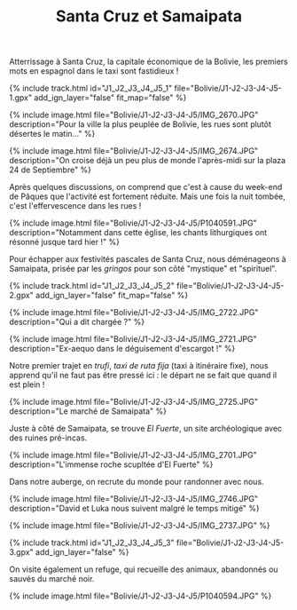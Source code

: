 ﻿---
title: "Santa Cruz et Samaipata"
permalink: /Bolivie/J1-J2-J3-J4-J5/
sidebar:
  nav: "bolivie"
enable_tracks: true
---

Atterrissage à Santa Cruz, la capitale économique de la Bolivie, les premiers mots en espagnol dans le taxi sont fastidieux !

{% include track.html id="J1_J2_J3_J4_J5_1" file="Bolivie/J1-J2-J3-J4-J5-1.gpx" add_ign_layer="false" fit_map="false" %}

{% include image.html file="Bolivie/J1-J2-J3-J4-J5/IMG_2670.JPG" description="Pour la ville la plus peuplée de Bolivie, les rues sont plutôt désertes le matin..." %}

{% include image.html file="Bolivie/J1-J2-J3-J4-J5/IMG_2674.JPG" description="On croise déjà un peu plus de monde l'après-midi sur la plaza 24 de Septiembre" %}

Après quelques discussions, on comprend que c'est à cause du week-end de Pâques que l'activité est fortement réduite. Mais une fois la nuit tombée, c'est l'effervescence dans les rues !

{% include image.html file="Bolivie/J1-J2-J3-J4-J5/P1040591.JPG" description="Notamment dans cette église, les chants lithurgiques ont résonné jusque tard hier !" %}

Pour échapper aux festivités pascales de Santa Cruz, nous déménageons à Samaipata, prisée par les *gringos* pour son côté "mystique" et "spirituel".

{% include track.html id="J1_J2_J3_J4_J5_2" file="Bolivie/J1-J2-J3-J4-J5-2.gpx" add_ign_layer="false" fit_map="false" %}

{% include image.html file="Bolivie/J1-J2-J3-J4-J5/IMG_2722.JPG" description="Qui a dit chargée ?" %}

{% include image.html file="Bolivie/J1-J2-J3-J4-J5/IMG_2721.JPG" description="Ex-aequo dans le déguisement d'escargot !" %}

Notre premier trajet en *trufi*, *taxi de ruta fija* (taxi à itinéraire fixe), nous apprend qu'il ne faut pas être pressé ici : le départ ne se fait que quand il est plein !

{% include image.html file="Bolivie/J1-J2-J3-J4-J5/IMG_2725.JPG" description="Le marché de Samaipata" %}

Juste à côté de Samaipata, se trouve *El Fuerte*, un site archéologique avec des ruines pré-incas.

{% include image.html file="Bolivie/J1-J2-J3-J4-J5/IMG_2701.JPG" description="L'immense roche scupltée d'El Fuerte" %}

Dans notre auberge, on recrute du monde pour randonner avec nous.

{% include image.html file="Bolivie/J1-J2-J3-J4-J5/IMG_2746.JPG" description="David et Luka nous suivent malgré le temps mitigé" %}

{% include image.html file="Bolivie/J1-J2-J3-J4-J5/IMG_2737.JPG" %}

{% include track.html id="J1_J2_J3_J4_J5_3" file="Bolivie/J1-J2-J3-J4-J5-3.gpx" add_ign_layer="false" %}

On visite également un refuge, qui recueille des animaux, abandonnés ou sauvés du marché noir.

{% include image.html file="Bolivie/J1-J2-J3-J4-J5/P1040594.JPG" %}
